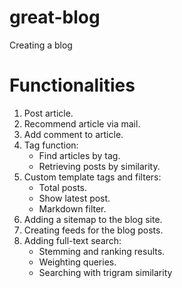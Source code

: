 # great-blog
Creating a blog


# Functionalities

1. Post article.
2. Recommend article via mail.
3. Add comment to article.
4. Tag function:
    - Find articles by tag.
    - Retrieving posts by similarity.
5. Custom template tags and filters:
    - Total posts.
    - Show latest post.
    - Markdown filter.
6. Adding a sitemap to the blog site.
7. Creating feeds for the blog posts.
8. Adding full-text search:
    - Stemming and ranking results.
    - Weighting queries.
    - Searching with trigram similarity


